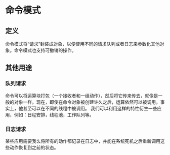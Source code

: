 # 命令模式


## 定义
命令模式将“请求”封装成对象，以便使用不同的请求队列或者日志来参数化其他对象。命令模式也支持可撤销的操作。


## 其他用途

### 队列请求
命令可以将运算块打包（一个接收者和一组动作），然后将它传来传去，就像是一般的对象一样。现在，即使在命令对象被创建许久之后，运算依然可以被调用。事实上，他甚至可以在不同的线程中被调用。
我们可以利用这样的特性衍生一些应用，例如：日程安排，线程池，工作队列等。

### 日志请求
某些应用需要我么将所有的动作都记录在日志中，并能在系统死机之后重新调用这些动作恢复到之前的状态。


